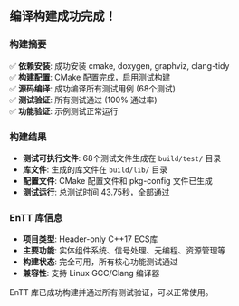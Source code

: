 ## 编译构建成功完成！

### 构建摘要

✅ **依赖安装**: 成功安装 cmake, doxygen, graphviz, clang-tidy  
✅ **构建配置**: CMake 配置完成，启用测试构建  
✅ **源码编译**: 成功编译所有测试用例 (68个测试)  
✅ **测试验证**: 所有测试通过 (100% 通过率)  
✅ **功能验证**: 示例测试正常运行

### 构建结果

- **测试可执行文件**: 68个测试文件生成在 `build/test/` 目录
- **库文件**: 生成的库文件在 `build/lib/` 目录  
- **配置文件**: CMake 配置文件和 pkg-config 文件已生成
- **测试运行**: 总测试时间 43.75秒，全部通过

### EnTT 库信息

- **项目类型**: Header-only C++17 ECS库
- **主要功能**: 实体组件系统、信号处理、元编程、资源管理等
- **构建状态**: 完全可用，所有核心功能测试通过
- **兼容性**: 支持 Linux GCC/Clang 编译器

EnTT 库已成功构建并通过所有测试验证，可以正常使用。
